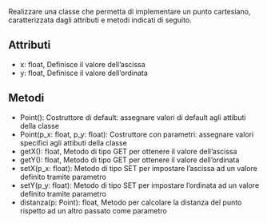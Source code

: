 Realizzare una classe che permetta di implementare un punto cartesiano, caratterizzata dagli attributi e metodi indicati di seguito.

## Attributi	

-	x: float,	Definisce il valore dell’ascissa
-	y: float,	Definisce il valore dell’ordinata

## Metodi

- Point(): Costruttore di default: assegnare valori di default agli attibuti della classe
-	Point(p_x: float, p_y: float): Costruttore con parametri: assegnare valori specifici agli attibuti della classe
- getX(): float, Metodo di tipo GET per ottenere il valore dell’ascissa
- getY(): float, Metodo di tipo GET per ottenere il valore dell’ordinata
-	setX(p_x: float): Metodo di tipo SET per impostare l’ascissa ad un valore definito tramite parametro
-	setY(p_y: float):	Metodo di tipo SET per impostare l’ordinata ad un valore definito tramite parametro
- distanza(p: Point): float, Metodo per calcolare la distanza del punto rispetto ad un altro passato come parametro